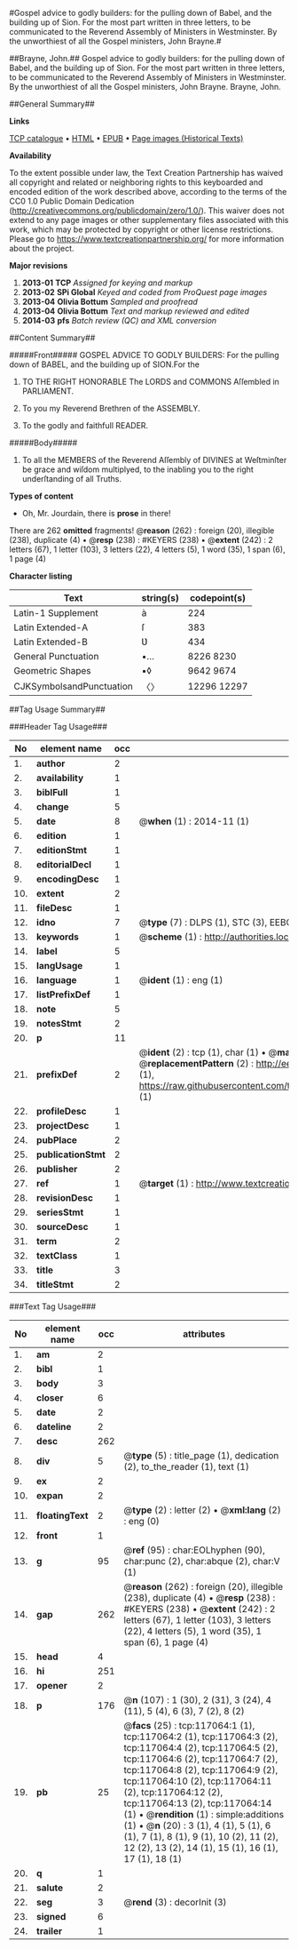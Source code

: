 #Gospel advice to godly builders: for the pulling down of Babel, and the building up of Sion. For the most part written in three letters, to be communicated to the Reverend Assembly of Ministers in Westminster. By the unworthiest of all the Gospel ministers, John Brayne.#

##Brayne, John.##
Gospel advice to godly builders: for the pulling down of Babel, and the building up of Sion. For the most part written in three letters, to be communicated to the Reverend Assembly of Ministers in Westminster. By the unworthiest of all the Gospel ministers, John Brayne.
Brayne, John.

##General Summary##

**Links**

[TCP catalogue](http://www.ota.ox.ac.uk/tcp/)  • 
[HTML](http://tei.it.ox.ac.uk/tcp/Texts-HTML/free/A77/A77293.html)  • 
[EPUB](http://tei.it.ox.ac.uk/tcp/Texts-EPUB/free/A77/A77293.epub) • 
[Page images (Historical Texts)](https://historicaltexts.jisc.ac.uk/eebo-99864832e)

**Availability**

To the extent possible under law, the Text Creation Partnership has waived all copyright and related or neighboring rights to this keyboarded and encoded edition of the work described above, according to the terms of the CC0 1.0 Public Domain Dedication (http://creativecommons.org/publicdomain/zero/1.0/). This waiver does not extend to any page images or other supplementary files associated with this work, which may be protected by copyright or other license restrictions. Please go to https://www.textcreationpartnership.org/ for more information about the project.

**Major revisions**

1. __2013-01__ __TCP__ *Assigned for keying and markup*
1. __2013-02__ __SPi Global__ *Keyed and coded from ProQuest page images*
1. __2013-04__ __Olivia Bottum__ *Sampled and proofread*
1. __2013-04__ __Olivia Bottum__ *Text and markup reviewed and edited*
1. __2014-03__ __pfs__ *Batch review (QC) and XML conversion*

##Content Summary##

#####Front#####
GOSPEL ADVICE TO GODLY BUILDERS: For the pulling down of BABEL, and the building up of SION.For the 
1. TO THE RIGHT HONORABLE The LORDS and COMMONS Aſſembled in PARLIAMENT.

1. To you my Reverend Brethren of the ASSEMBLY.

1. To the godly and faithfull READER.

#####Body#####

1. To all the MEMBERS of the Reverend Aſſembly of DIVINES at Weſtminſter be grace and wiſdom multiplyed, to the inabling you to the right underſtanding of all Truths.

**Types of content**

  * Oh, Mr. Jourdain, there is **prose** in there!

There are 262 **omitted** fragments! 
 @__reason__ (262) : foreign (20), illegible (238), duplicate (4)  •  @__resp__ (238) : #KEYERS (238)  •  @__extent__ (242) : 2 letters (67), 1 letter (103), 3 letters (22), 4 letters (5), 1 word (35), 1 span (6), 1 page (4)

**Character listing**


|Text|string(s)|codepoint(s)|
|---|---|---|
|Latin-1 Supplement|à|224|
|Latin Extended-A|ſ|383|
|Latin Extended-B|Ʋ|434|
|General Punctuation|•…|8226 8230|
|Geometric Shapes|▪◊|9642 9674|
|CJKSymbolsandPunctuation|〈〉|12296 12297|

##Tag Usage Summary##

###Header Tag Usage###

|No|element name|occ|attributes|
|---|---|---|---|
|1.|__author__|2||
|2.|__availability__|1||
|3.|__biblFull__|1||
|4.|__change__|5||
|5.|__date__|8| @__when__ (1) : 2014-11 (1)|
|6.|__edition__|1||
|7.|__editionStmt__|1||
|8.|__editorialDecl__|1||
|9.|__encodingDesc__|1||
|10.|__extent__|2||
|11.|__fileDesc__|1||
|12.|__idno__|7| @__type__ (7) : DLPS (1), STC (3), EEBO-CITATION (1), PROQUEST (1), VID (1)|
|13.|__keywords__|1| @__scheme__ (1) : http://authorities.loc.gov/ (1)|
|14.|__label__|5||
|15.|__langUsage__|1||
|16.|__language__|1| @__ident__ (1) : eng (1)|
|17.|__listPrefixDef__|1||
|18.|__note__|5||
|19.|__notesStmt__|2||
|20.|__p__|11||
|21.|__prefixDef__|2| @__ident__ (2) : tcp (1), char (1)  •  @__matchPattern__ (2) : ([0-9\-]+):([0-9IVX]+) (1), (.+) (1)  •  @__replacementPattern__ (2) : http://eebo.chadwyck.com/downloadtiff?vid=$1&page=$2 (1), https://raw.githubusercontent.com/textcreationpartnership/Texts/master/tcpchars.xml#$1 (1)|
|22.|__profileDesc__|1||
|23.|__projectDesc__|1||
|24.|__pubPlace__|2||
|25.|__publicationStmt__|2||
|26.|__publisher__|2||
|27.|__ref__|1| @__target__ (1) : http://www.textcreationpartnership.org/docs/. (1)|
|28.|__revisionDesc__|1||
|29.|__seriesStmt__|1||
|30.|__sourceDesc__|1||
|31.|__term__|2||
|32.|__textClass__|1||
|33.|__title__|3||
|34.|__titleStmt__|2||


###Text Tag Usage###

|No|element name|occ|attributes|
|---|---|---|---|
|1.|__am__|2||
|2.|__bibl__|1||
|3.|__body__|3||
|4.|__closer__|6||
|5.|__date__|2||
|6.|__dateline__|2||
|7.|__desc__|262||
|8.|__div__|5| @__type__ (5) : title_page (1), dedication (2), to_the_reader (1), text (1)|
|9.|__ex__|2||
|10.|__expan__|2||
|11.|__floatingText__|2| @__type__ (2) : letter (2)  •  @__xml:lang__ (2) : eng (0)|
|12.|__front__|1||
|13.|__g__|95| @__ref__ (95) : char:EOLhyphen (90), char:punc (2), char:abque (2), char:V (1)|
|14.|__gap__|262| @__reason__ (262) : foreign (20), illegible (238), duplicate (4)  •  @__resp__ (238) : #KEYERS (238)  •  @__extent__ (242) : 2 letters (67), 1 letter (103), 3 letters (22), 4 letters (5), 1 word (35), 1 span (6), 1 page (4)|
|15.|__head__|4||
|16.|__hi__|251||
|17.|__opener__|2||
|18.|__p__|176| @__n__ (107) : 1 (30), 2 (31), 3 (24), 4 (11), 5 (4), 6 (3), 7 (2), 8 (2)|
|19.|__pb__|25| @__facs__ (25) : tcp:117064:1 (1), tcp:117064:2 (1), tcp:117064:3 (2), tcp:117064:4 (2), tcp:117064:5 (2), tcp:117064:6 (2), tcp:117064:7 (2), tcp:117064:8 (2), tcp:117064:9 (2), tcp:117064:10 (2), tcp:117064:11 (2), tcp:117064:12 (2), tcp:117064:13 (2), tcp:117064:14 (1)  •  @__rendition__ (1) : simple:additions (1)  •  @__n__ (20) : 3 (1), 4 (1), 5 (1), 6 (1), 7 (1), 8 (1), 9 (1), 10 (2), 11 (2), 12 (2), 13 (2), 14 (1), 15 (1), 16 (1), 17 (1), 18 (1)|
|20.|__q__|1||
|21.|__salute__|2||
|22.|__seg__|3| @__rend__ (3) : decorInit (3)|
|23.|__signed__|6||
|24.|__trailer__|1||
